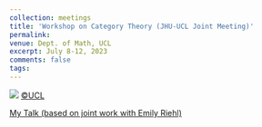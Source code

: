 ```yaml
---
collection: meetings
title: 'Workshop on Category Theory (JHU-UCL Joint Meeting)'
permalink: 
venue: Dept. of Math, UCL
excerpt: July 8-12, 2023
comments: false
tags:
---
```



![](https://cdn.uclouvain.be/groups/cms-editors-irmp/J.Hopkins.jpeg?itok=hVmXaS6R) [©UCL](https://uclouvain.be/fr/instituts-recherche/irmp/workshop-on-category-theory-uclouvain-and-j-hopkins.html)

<a href="https://cdn.uclouvain.be/groups/cms-editors-irmp/frobenius_sina.pdf" target="_blank"> <i class="fa fa-file-pdf-o" aria-hidden="true"></i> My Talk (based on joint work with Emily Riehl)</a>


